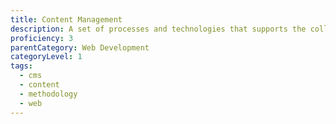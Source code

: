 ```yaml
---
title: Content Management
description: A set of processes and technologies that supports the collection, managing, and publishing of information in any form or medium.
proficiency: 3
parentCategory: Web Development
categoryLevel: 1
tags:
  - cms
  - content
  - methodology
  - web
---
```

